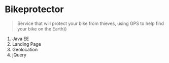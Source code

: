 Bikeprotector
=============

> Service that will protect your bike from thieves, using GPS to help find your bike on the Earth))

1. Java EE
2. Landing Page
3. Geolocation
4. jQuery
